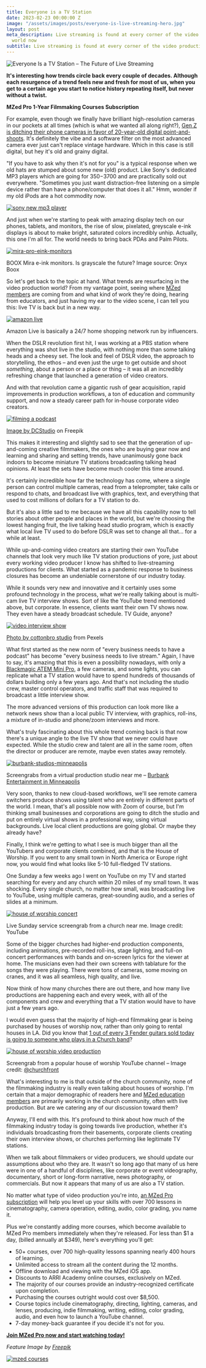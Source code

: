 ```yaml
---
title: Everyone is a TV Station
date: 2023-02-23 00:00:00 Z
image: "/assets/images/posts/everyone-is-live-streaming-hero.jpg"
layout: post
meta_description: Live streaming is found at every corner of the video production
  world now
subtitle: Live streaming is found at every corner of the video production world now
---
```


![Everyone Is a TV Station – The Future of Live Streaming](/assets/images/posts/everyone-live-streaming-house-worship-hero.jpg)

**It's interesting how trends circle back every couple of decades. Although each resurgence of a trend feels new and fresh for most of us, when you get to a certain age you start to notice history repeating itself, but never without a twist.**

**MZed Pro 1-Year Filmmaking Courses Subscription**

For example, even though we finally have brilliant high-resolution cameras in our pockets at all times (which is what we wanted all along right?), [Gen Z is ditching their phone cameras in favor of 20-year-old digital point-and-shoots](https://www.nytimes.com/2023/01/07/technology/digital-cameras-olympus-canon.html). It's definitely the vibe and a software filter on the most advanced camera ever just can't replace vintage hardware. Which in this case is still digital, but hey it's old and grainy digital.

"If you have to ask why then it's not for you" is a typical response when we old hats are stumped about some new (old) product. Like Sony's dedicated MP3 players which are going for $350-$3700 and are practically sold out everywhere. "Sometimes you just want distraction-free listening on a simple device rather than have a phone/computer that does it all." Hmm, wonder if my old iPods are a hot commodity now.

[![sony new mp3 player](/assets/images/posts/everyone-live-streaming-sony-mp3-player.png)](/assets/images/posts/everyone-live-streaming-sony-mp3-player.png)

And just when we're starting to peak with amazing display tech on our phones, tablets, and monitors, the rise of slow, pixelated, greyscale e-ink displays is about to make bright, saturated colors incredibly unhip. Actually, this one I'm all for. The world needs to bring back PDAs and Palm Pilots.

[![mira-pro-eink-monitors](/assets/images/posts/everyone-live-streaming-eink-monitors.jpg)](/assets/images/posts/everyone-live-streaming-eink-monitors.jpg)

BOOX Mira e-ink monitors. Is grayscale the future? Image source: Onyx Boox

So let's get back to the topic at hand. What trends are resurfacing in the video production world? From my vantage point, seeing where [MZed members](https://www.mzed.com/?tap_a=17272-420962&tap_s=3522724-6f9f95) are coming from and what kind of work they're doing, hearing from educators, and just having my ear to the video scene, I can tell you this: live TV is back but in a new way.

[![amazon live](/assets/images/posts/everyone-live-streaming-amazon-live.jpg)](/assets/images/posts/everyone-live-streaming-amazon-live.jpg)

Amazon Live is basically a 24/7 home shopping network run by influencers.

When the DSLR revolution first hit, I was working at a PBS station where everything was shot live in the studio, with nothing more than some talking heads and a cheesy set. The look and feel of DSLR video, the approach to storytelling, the ethos – and even just the urge to get outside and shoot _something_, about a person or a place or thing – it was all an incredibly refreshing change that launched a generation of video creators.

And with that revolution came a gigantic rush of gear acquisition, rapid improvements in production workflows, a ton of education and community support, and now a steady career path for in-house corporate video creators.

[![filming a podcast](/assets/images/posts/everyone-live-streaming-podcast-filming.jpg)](/assets/images/posts/everyone-live-streaming-podcast-filming.jpg)

[Image by DCStudio](https://www.freepik.com/free-photo/young-man-filming-podcast-episode-camera-studio-live-broadcasting-online-discussion-create-social-media-content-male-influencer-vlogging-show-with-livestream-equipment_29954780.htm#query=live%20streaming&position=3&from_view=search&track=sph) on Freepik

This makes it interesting and slightly sad to see that the generation of up-and-coming creative filmmakers, the ones who are buying gear now and learning and sharing and setting trends, have unanimously gone back indoors to become miniature TV stations broadcasting talking head opinions. At least the sets have become much cooler this time around.

It's certainly incredible how far the technology has come, where a single person can control multiple cameras, read from a teleprompter, take calls or respond to chats, and broadcast live with graphics, text, and everything that used to cost millions of dollars for a TV station to do.

But it's also a little sad to me because we have all this capability now to tell stories about other people and places in the world, but we're choosing the lowest hanging fruit, the live talking head studio program, which is exactly what local live TV used to do before DSLR was set to change all that… for a while at least.

While up-and-coming video creators are starting their own YouTube channels that look very much like TV station productions of yore, just about every working video producer I know has shifted to live-streaming productions for clients. What started as a pandemic response to business closures has become an undeniable cornerstone of our industry today.

While it sounds very new and innovative and it certainly uses some profound technology in the process, what we're really talking about is multi-cam live TV interview shows. Sort of like the YouTube trend mentioned above, but corporate. In essence, clients want their own TV shows now. They even have a steady broadcast schedule. TV Guide, anyone?

[![video interview show](/assets/images/posts/everyone-live-streaming-video-interview.jpg)](/assets/images/posts/everyone-live-streaming-video-interview.jpg)

[Photo by cottonbro studio](https://www.pexels.com/photo/a-person-holding-black-camera-6883804/) from Pexels

What first started as the new norm of "every business needs to have a podcast" has become "every business needs to live stream." Again, I have to say, it's amazing that this is even a possibility nowadays, with only a [Blackmagic ATEM Mini Pro](https://www.cined.com/blackmagic-design-atem-mini-pro-switchers-price-drop/), a few cameras, and some lights, you can replicate what a TV station would have to spend hundreds of thousands of dollars building only a few years ago. And that's not including the studio crew, master control operators, and traffic staff that was required to broadcast a little interview show.

The more advanced versions of this production can look more like a network news show than a local public TV interview, with graphics, roll-ins, a mixture of in-studio and phone/zoom interviews and more.

What's truly fascinating about this whole trend coming back is that now there's a unique angle to the live TV show that we never could have expected. While the studio crew and talent are all in the same room, often the director or producer are remote, maybe even states away remotely.

[![burbank-studios-minneapolis](/assets/images/posts/everyone-live-streaming-burbank-studios.jpg)](/assets/images/posts/everyone-live-streaming-burbank-studios.jpg)

Screengrabs from a virtual production studio near me – [Burbank Entertainment in Minneapolis](https://burbankentertainment.com/virtual)

Very soon, thanks to new cloud-based workflows, we'll see remote camera switchers produce shows using talent who are entirely in different parts of the world. I mean, that's all possible now with Zoom of course, but I'm thinking small businesses and corporations are going to ditch the studio and put on entirely virtual shows in a professional way, using virtual backgrounds. Live local client productions are going global. Or maybe they already have?

Finally, I think we're getting to what I see is much bigger than all the YouTubers and corporate clients combined, and that is the House of Worship. If you went to any small town in North America or Europe right now, you would find what looks like 5-10 full-fledged TV stations.

One Sunday a few weeks ago I went on YouTube on my TV and started searching for every and any church within 20 miles of my small town. It was shocking. Every single church, no matter how small, was broadcasting live to YouTube, using multiple cameras, great-sounding audio, and a series of slides at a minimum.

[![house of worship concert](/assets/images/posts/everyone-live-streaming-church-service.jpg)](/assets/images/posts/everyone-live-streaming-church-service.jpg)

Live Sunday service screengrab from a church near me. Image credit: YouTube

Some of the bigger churches had higher-end production components, including animations, pre-recorded roll-ins, stage lighting, and full-on concert performances with bands and on-screen lyrics for the viewer at home. The musicians even had their own screens with tablature for the songs they were playing. There were tons of cameras, some moving on cranes, and it was all seamless, high quality, and live.

Now think of how many churches there are out there, and how many live productions are happening each and every week, with all of the components and crew and everything that a TV station would have to have just a few years ago.

I would even guess that the majority of high-end filmmaking gear is being purchased by houses of worship now, rather than only going to rental houses in LA. Did you know that [1 out of every 3 Fender guitars sold today is going to someone who plays in a Church band](https://relevantmagazine.com/culture/music/fender-one-in-three-guitars-were-bought-by-people-who-play-in-praise-and-worship-bands/)?

[![house of worship video production](/assets/images/posts/everyone-live-streaming-church-production.png)](/assets/images/posts/everyone-live-streaming-church-production.png)

Screengrab from a popular house of worship YouTube channel – Image credit: [@churchfront](https://www.youtube.com/@Churchfront)

What's interesting to me is that outside of the church community, none of the filmmaking industry is really even talking about houses of worship. I'm certain that a major demographic of readers here and [MZed education members](https://www.mzed.com/?tap_a=17272-420962&tap_s=3522724-6f9f95) are primarily working in the church community, often with live production. But are we catering any of our discussion toward them?

Anyway, I'll end with this. It's profound to think about how much of the filmmaking industry today is going towards live production, whether it's individuals broadcasting from their basements, corporate clients creating their own interview shows, or churches performing like legitimate TV stations.

When we talk about filmmakers or video producers, we should update our assumptions about who they are. It wasn't so long ago that many of us here were in one of a handful of disciplines, like corporate or event videography, documentary, short or long-form narrative, news photography, or commercials. But now it appears that many of us are also a TV station.

No matter what type of video production you're into, [an MZed Pro subscription](https://www.mzed.com/?tap_a=17272-420962&tap_s=3522724-6f9f95) will help you level up your skills with over 700 lessons in cinematography, camera operation, editing, audio, color grading, you name it.

Plus we're constantly adding more courses, which become available to MZed Pro members immediately when they're released. For less than $1 a day, (billed annually at $349), here's everything you'll get:

-   50+ courses, over 700 high-quality lessons spanning nearly 400 hours of learning.
-   Unlimited access to stream all the content during the 12 months.
-   Offline download and viewing with the MZed iOS app.
-   Discounts to ARRI Academy online courses, exclusively on MZed.
-   The majority of our courses provide an industry-recognized certificate upon completion.
-   Purchasing the courses outright would cost over $8,500.
-   Course topics include cinematography, directing, lighting, cameras, and lenses, producing, indie filmmaking, writing, editing, color grading, audio, and even how to launch a YouTube channel.
-   7-day money-back guarantee if you decide it's not for you.

[**Join MZed Pro now and start watching today!**](https://www.mzed.com/?tap_a=17272-420962&tap_s=3522724-6f9f95)

_Feature Image by [Freepik](https://www.freepik.com/free-photo/young-male-priest-streaming-sermon-from-church-with-smartphone_23181535.htm#query=house%20of%20worship%20live&position=12&from_view=search&track=ais)_

[![mzed courses](/assets/images/posts/everyone-live-streaming-mzed-courses.jpg)](/assets/images/posts/everyone-live-streaming-mzed-courses.jpg)